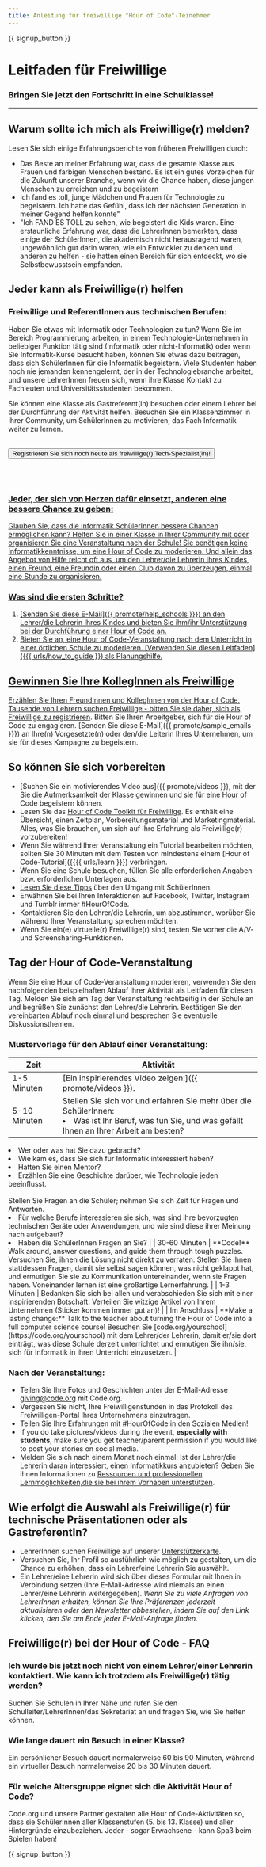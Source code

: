 ```yaml
---
title: Anleitung für freiwillige "Hour of Code"-Teinehmer
---
```


{{ signup_button }}

# Leitfaden für Freiwillige
### Bringen Sie jetzt den Fortschritt in eine Schulklasse!

***

## Warum sollte ich mich als Freiwillige(r) melden?
Lesen Sie sich einige Erfahrungsberichte von früheren Freiwilligen durch:

- Das Beste an meiner Erfahrung war, dass die gesamte Klasse aus Frauen und farbigen Menschen bestand. Es ist ein gutes Vorzeichen für die Zukunft unserer Branche, wenn wir die Chance haben, diese jungen Menschen zu erreichen und zu begeistern
- Ich fand es toll, junge Mädchen und Frauen für Technologie zu begeistern. Ich hatte das Gefühl, dass ich der nächsten Generation in meiner Gegend helfen konnte"
- "Ich FAND ES TOLL zu sehen, wie begeistert die Kids waren. Eine erstaunliche Erfahrung war, dass die LehrerInnen bemerkten, dass einige der SchülerInnen, die akademisch nicht herausragend waren, ungewöhnlich gut darin waren, wie ein Entwickler zu denken und anderen zu helfen - sie hatten einen Bereich für sich entdeckt, wo sie Selbstbewusstsein empfanden.

## Jeder kann als Freiwillige(r) helfen
### Freiwillige und ReferentInnen aus technischen Berufen:
Haben Sie etwas mit Informatik oder Technologien zu tun? Wenn Sie im Bereich Programmierung arbeiten, in einem Technologie-Unternehmen in beliebiger Funktion tätig sind (Informatik oder nicht-Informatik) oder wenn Sie Informatik-Kurse besucht haben, können Sie etwas dazu beitragen, dass sich SchülerInnen für die Informatik begeistern. Viele Studenten haben noch nie jemanden kennengelernt, der in der Technologiebranche arbeitet, und unsere LehrerInnen freuen sich, wenn ihre Klasse Kontakt zu Fachleuten und Universitätsstudenten bekommen.

Sie können eine Klasse als Gastreferent(in) besuchen oder einem Lehrer bei der Durchführung der Aktivität helfen. Besuchen Sie ein Klassenzimmer in Ihrer Community, um SchülerInnen zu motivieren, das Fach Informatik weiter zu lernen.
<br>
<br>

<a href="https://code.org/volunteer"><button>Registrieren Sie sich noch heute als freiwillige(r) Tech-Spezialist(in)!
</button>

<br>
<br>

### Jeder, der sich von Herzen dafür einsetzt, anderen eine bessere Chance zu geben:
Glauben Sie, dass die Informatik SchülerInnen bessere Chancen ermöglichen kann? Helfen Sie in einer Klasse in Ihrer Community mit oder organisieren Sie eine Veranstaltung nach der Schule! Sie benötigen keine Informatikkenntnisse, um eine Hour of Code zu moderieren. Und allein das Angebot von Hilfe reicht oft aus, um den Lehrer/die Lehrerin Ihres Kindes, einen Freund, eine Freundin oder einen Club davon zu überzeugen, einmal eine Stunde zu organisieren.

### Was sind die ersten Schritte?

1. [Senden Sie diese E-Mail]({{ promote/help_schools }}}) an den Lehrer/die Lehrerin Ihres Kindes und bieten Sie ihm/ihr Unterstützung bei der Durchführung einer Hour of Code an.
2. Bieten Sie an, eine Hour of Code-Veranstaltung nach dem Unterricht in einer örtlichen Schule zu moderieren. [Verwenden Sie diesen Leitfaden]({{{ urls/how_to_guide }}) als Planungshilfe.

## Gewinnen Sie Ihre KollegInnen als Freiwillige
Erzählen Sie Ihren FreundInnen und KollegInnen von der Hour of Code. Tausende von Lehrern suchen Freiwillige - bitten Sie sie daher, sich [als Freiwillige zu registrieren](https://code.org/volunteer). Bitten Sie Ihren Arbeitgeber, sich für die Hour of Code zu engagieren. [Senden Sie diese E-Mail]({{ promote/sample_emails }}}) an Ihre(n) Vorgesetzte(n) oder den/die Leiterin Ihres Unternehmen, um sie für dieses Kampagne zu begeistern.

## So können Sie sich vorbereiten
- [Suchen Sie ein motivierendes Video aus]({{ promote/videos }}), mit der Sie die Aufmerksamkeit der Klasse gewinnen und sie für eine Hour of Code begeistern können.
- Lesen Sie das [Hour of Code Toolkit für Freiwillige](/files/hoc-volunteer-toolkit.pdf). Es enthält eine Übersicht, einen Zeitplan, Vorbereitungsmaterial und Marketingmaterial. Alles, was Sie brauchen, um sich auf Ihre Erfahrung als Freiwillige(r) vorzubereiten!
- Wenn Sie während Ihrer Veranstaltung ein Tutorial bearbeiten möchten, sollten Sie 30 Minuten mit dem Testen von mindestens einem [Hour of Code-Tutorial]({{{{ urls/learn }}}) verbringen.
- Wenn Sie eine Schule besuchen, füllen Sie alle erforderlichen Angaben bzw. erforderlichen Unterlagen aus.
- [Lesen Sie diese Tipps](https://code.org/files/CSTT_Volunteers.pdf) über den Umgang mit SchülerInnen.
- Erwähnen Sie bei Ihren Interaktionen auf Facebook, Twitter, Instagram und Tumblr immer #HourOfCode.
- Kontaktieren Sie den Lehrer/die Lehrerin, um abzustimmen, worüber Sie während Ihrer Veranstaltung sprechen möchten.
- Wenn Sie ein(e) virtuelle(r) Freiwillige(r) sind, testen Sie vorher die A/V- und Screensharing-Funktionen.

## Tag der Hour of Code-Veranstaltung
Wenn Sie eine Hour of Code-Veranstaltung moderieren, verwenden Sie den nachfolgenden beispielhaften Ablauf Ihrer Aktivität als Leitfaden für diesen Tag. Melden Sie sich am Tag der Veranstaltung rechtzeitig in der Schule an und begrüßen Sie zunächst den Lehrer/die Lehrerin. Bestätigen Sie den vereinbarten Ablauf noch einmal und besprechen Sie eventuelle Diskussionsthemen.

### Mustervorlage für den Ablauf einer Veranstaltung:

| Zeit          | Aktivität                                                                                                                                                                                                                                                                                                                                                                                          |
| ------------- | -------------------------------------------------------------------------------------------------------------------------------------------------------------------------------------------------------------------------------------------------------------------------------------------------------------------------------------------------------------------------------------------------- |
| 1-5 Minuten   | [Ein inspirierendes Video zeigen:]({{ promote/videos }}).                                                                                                                                                                                                                                                                                                                                          |
| 5-10 Minuten  | Stellen Sie sich vor und erfahren Sie mehr über die SchülerInnen: </ul><li>Was ist Ihr Beruf, was tun Sie, und was gefällt Ihnen an Ihrer Arbeit am besten?
</li><li>Wer oder was hat Sie dazu gebracht?</li><li>Wie kam es, dass Sie sich für Informatik interessiert haben?</li><li>Hatten Sie einen Mentor?</li><li>Erzählen Sie eine Geschichte darüber, wie Technologie jeden beeinflusst.
</li><br>Stellen Sie Fragen an die Schüler; nehmen Sie sich Zeit für Fragen und Antworten.</br> <li> Für welche Berufe interessieren sie sich, was sind ihre bevorzugten technischen Geräte oder Anwendungen, und wie sind diese ihrer Meinung nach aufgebaut?
 </li><li> Haben die SchülerInnen Fragen an Sie? </ul> |
| 30-60 Minuten | **Code!** Walk around, answer questions, and guide them through tough puzzles. Versuchen Sie, ihnen die Lösung nicht direkt zu verraten. Stellen Sie ihnen stattdessen Fragen, damit sie selbst sagen können, was nicht geklappt hat, und ermutigen Sie sie zu Kommunikation untereinander, wenn sie Fragen haben. Voneinander lernen ist eine großartige Lernerfahrung.                           |
| 1-3 Minuten   | Bedanken Sie sich bei allen und verabschieden Sie sich mit einer inspirierenden Botschaft. Verteilen Sie witzige Artikel von Ihrem Unternehmen (Sticker kommen immer gut an)!                                                                                                                                                                                                                      |
| Im Anschluss  | **Make a lasting change:** Talk to the teacher about turning the Hour of Code into a full computer science course! Besuchen Sie [code.org/yourschool](https://code.org/yourschool) mit dem Lehrer/der Lehrerin, damit er/sie dort einträgt, was diese Schule derzeit unterrichtet und ermutigen Sie ihn/sie, sich für Informatik in ihren Unterricht einzusetzen.                                  |

### Nach der Veranstaltung:
- Teilen Sie Ihre Fotos und Geschichten unter der E-Mail-Adresse giving@code.org mit Code.org.
- Vergessen Sie nicht, Ihre Freiwilligenstunden in das Protokoll des Freiwilligen-Portal Ihres Unternehmens einzutragen.
- Teilen Sie Ihre Erfahrungen mit #HourOfCode in den Sozialen Medien!
- If you do take pictures/videos during the event, **especially with students**, make sure you get teacher/parent permission if you would like to post your stories on social media.
- Melden Sie sich nach einem Monat noch einmal: Ist der Lehrer/die Lehrerin daran interessiert, einen Informatikkurs anzubieten? Geben Sie ihnen Informationen zu [Ressourcen und professionellen Lernmöglichkeiten,die sie bei ihrem Vorhaben unterstützen](https://code.org/yourschool).

## Wie erfolgt die Auswahl als Freiwillige(r) für technische Präsentationen oder als GastreferentIn?
- LehrerInnen suchen Freiwillige auf unserer [Unterstützerkarte](https://code.org/volunteer/local).
- Versuchen Sie, Ihr Profil so ausführlich wie möglich zu gestalten, um die Chance zu erhöhen, dass ein Lehrer/eine Lehrerin Sie auswählt.
- Ein Lehrer/eine Lehrerin wird sich über dieses Formular mit Ihnen in Verbindung setzen (Ihre E-Mail-Adresse wird niemals an einen Lehrer/eine Lehrerin weitergegeben). *Wenn Sie zu viele Anfragen von LehrerInnen erhalten, können Sie Ihre Präferenzen jederzeit aktualisieren oder den Newsletter abbestellen, indem Sie auf den Link klicken, den Sie am Ende jeder E-Mail-Anfrage finden.*

## Freiwillige(r) bei der Hour of Code - FAQ

### Ich wurde bis jetzt noch nicht von einem Lehrer/einer Lehrerin kontaktiert. Wie kann ich trotzdem als Freiwillige(r) tätig werden?
Suchen Sie Schulen in Ihrer Nähe und rufen Sie den Schulleiter/LehrerInnen/das Sekretariat an und fragen Sie, wie Sie helfen können.

### Wie lange dauert ein Besuch in einer Klasse?
Ein persönlicher Besuch dauert normalerweise 60 bis 90 Minuten, während ein virtueller Besuch normalerweise 20 bis 30 Minuten dauert.

### Für welche Altersgruppe eignet sich die Aktivität Hour of Code?
Code.org und unsere Partner gestalten alle Hour of Code-Aktivitäten so, dass sie SchülerInnen aller Klassenstufen (5. bis 13. Klasse) und aller Hintergründe einzubeziehen. Jeder - sogar Erwachsene - kann Spaß beim Spielen haben!



{{ signup_button }}
